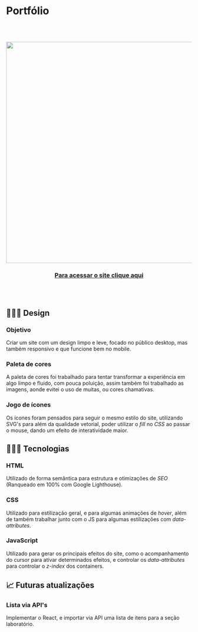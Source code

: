# Portfólio

<br><br>
<div align="center">
<img src="https://media.giphy.com/media/JUDKylzamKRTE3EA4y/giphy.gif" width="600px">
<h3><a target="_blank" href="http://igorrsgraziano.github.io/">Para acessar o site clique aqui</a></h3>
</div>

<br><br>
<h2>👨🏻‍🎨 Design</h2>

<h3>Objetivo</h3>
Criar um site com um design limpo e leve, focado no público desktop, mas também responsivo e que funcione bem no mobile.

<h3>Paleta de cores</h3>
A paleta de cores foi trabalhado para tentar transformar a experiência em algo limpo e fluido, com pouca poluição, assim também foi trabalhado as imagens, aonde evitei o uso de muitas, ou cores chamativas.

<h3>Jogo de ícones</h3>
Os ícones foram pensados para seguir o mesmo estilo do site, utilizando SVG's para além da qualidade vetorial, poder utilizar o <i>fill</i> no <i>CSS</i> ao passar o mouse, dando um efeito de interatividade maior.

<h2>👨🏻‍💻 Tecnologias</h2>

<h3>HTML</h3>
Utilizado de forma semântica para estrutura e otimizações de <i>SEO</i> (Ranqueado em 100% com Google Lighthouse).

<h3>CSS</h3>
Utilizado para estilização geral, e para algumas animações de <i>hover</i>, além de também trabalhar junto com o JS para algumas estilizações com <i>data-attributes</i>.

<h3>JavaScript</h3>
Utilizado para gerar os principais efeitos do site, como o acompanhamento do cursor para ativar determinados efeitos, e controlar os <i>data-attributes</i> para controlar o <i>z-index</i> dos containers.

<h2>📈 Futuras atualizações </h2>

<h3>Lista via API's</h3>
Implementar o React, e importar via API uma lista de itens para a seção laboratório.
